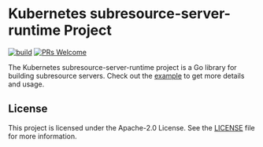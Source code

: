 # Kubernetes subresource-server-runtime Project

[![build](https://github.com/smartxworks/kubernetes-subresource-server-runtime/actions/workflows/build.yml/badge.svg)](https://github.com/smartxworks/kubernetes-subresource-server-runtime/actions/workflows/build.yml)
[![PRs Welcome](https://img.shields.io/badge/PRs-welcome-brightgreen.svg)](http://makeapullrequest.com)

The Kubernetes subresource-server-runtime project is a Go library for building subresource servers. Check out the [example](/example) to get more details and usage.

## License

This project is licensed under the Apache-2.0 License. See the [LICENSE](/LICENSE) file for more information.
